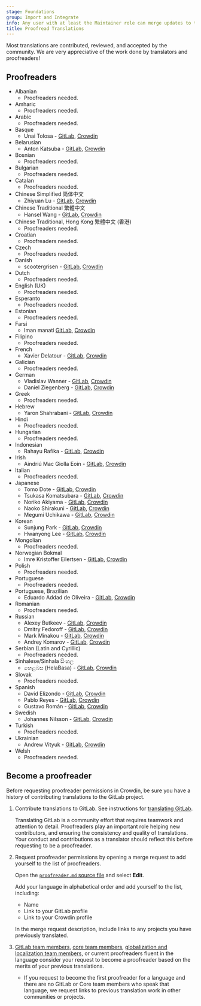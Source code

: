 ```yaml
---
stage: Foundations
group: Import and Integrate
info: Any user with at least the Maintainer role can merge updates to this content. For details, see https://docs.gitlab.com/ee/development/development_processes.html#development-guidelines-review.
title: Proofread Translations
---
```


Most translations are contributed, reviewed, and accepted by the community. We
are very appreciative of the work done by translators and proofreaders!

## Proofreaders

<!-- vale gitlab_base.Spelling = NO -->

- Albanian
  - Proofreaders needed.
- Amharic
  - Proofreaders needed.
- Arabic
  - Proofreaders needed.
- Basque
  - Unai Tolosa - [GitLab](https://gitlab.com/utolosa002), [Crowdin](https://crowdin.com/profile/utolosa002)
- Belarusian
  - Anton Katsuba - [GitLab](https://gitlab.com/coinvariant), [Crowdin](https://crowdin.com/profile/aerialfiddle)
- Bosnian
  - Proofreaders needed.
- Bulgarian
  - Proofreaders needed.
- Catalan
  - Proofreaders needed.
- Chinese Simplified 简体中文
  - Zhiyuan Lu - [GitLab](https://gitlab.com/luzhiyuan.deer), [Crowdin](https://crowdin.com/profile/luzhiyuan.deer)
- Chinese Traditional 繁體中文
  - Hansel Wang - [GitLab](https://gitlab.com/airness), [Crowdin](https://crowdin.com/profile/airness)
- Chinese Traditional, Hong Kong 繁體中文 (香港)
  - Proofreaders needed.
- Croatian
  - Proofreaders needed.
- Czech
  - Proofreaders needed.
- Danish
  - scootergrisen - [GitLab](https://gitlab.com/scootergrisen), [Crowdin](https://crowdin.com/profile/scootergrisen)
- Dutch
  - Proofreaders needed.
- English (UK)
  - Proofreaders needed.
- Esperanto
  - Proofreaders needed.
- Estonian
  - Proofreaders needed.
- Farsi
  - Iman manati   [GitLab](https://gitlab.com/baratiiman3), [Crowdin](https://crowdin.com/profile/iman31)
- Filipino
  - Proofreaders needed.
- French
  - Xavier Delatour - [GitLab](https://gitlab.com/xdelatour), [Crowdin](https://crowdin.com/profile/xdelatour)
- Galician
  - Proofreaders needed.
- German
  - Vladislav Wanner - [GitLab](https://gitlab.com/RumBugen), [Crowdin](https://crowdin.com/profile/RumBugen)
  - Daniel Ziegenberg - [GitLab](https://gitlab.com/ziegenberg), [Crowdin](https://crowdin.com/profile/ziegenberg)
- Greek
  - Proofreaders needed.
- Hebrew
  - Yaron Shahrabani - [GitLab](https://gitlab.com/yarons), [Crowdin](https://crowdin.com/profile/YaronSh)
- Hindi
  - Proofreaders needed.
- Hungarian
  - Proofreaders needed.
- Indonesian
  - Rahayu Rafika - [GitLab](https://gitlab.com/Vkfikaa), [Crowdin](https://crowdin.com/profile/rahayurafika_12)
- Irish
  - Aindriú Mac Giolla Eoin -  [GitLab](https://gitlab.com/aindriu80), [Crowdin](https://crowdin.com/profile/aindriu80)
- Italian
  - Proofreaders needed.
- Japanese
  - Tomo Dote - [GitLab](https://gitlab.com/fu7mu4), [Crowdin](https://crowdin.com/profile/fu7mu4)
  - Tsukasa Komatsubara - [GitLab](https://gitlab.com/tkomatsubara), [Crowdin](https://crowdin.com/profile/tkomatsubara)
  - Noriko Akiyama - [GitLab](https://gitlab.com/nakiyama-ext), [Crowdin](https://crowdin.com/profile/norikoakiyama)
  - Naoko Shirakuni - [GitLab](https://gitlab.com/SNaoko), [Crowdin](https://crowdin.com/profile/tamongen)
  - Megumi Uchikawa - [GitLab](https://gitlab.com/muchikawa), [Crowdin](https://crowdin.com/profile/muchikawa)
- Korean
  - Sunjung Park - [GitLab](https://gitlab.com/sunjungp), [Crowdin](https://crowdin.com/profile/sunjungp)
  - Hwanyong Lee - [GitLab](https://gitlab.com/hwan_ajou), [Crowdin](https://crowdin.com/profile/grbear)
- Mongolian
  - Proofreaders needed.
- Norwegian Bokmal
  - Imre Kristoffer Eilertsen - [GitLab](https://gitlab.com/DandelionSprout), [Crowdin](https://crowdin.com/profile/DandelionSprout)
- Polish
  - Proofreaders needed.
- Portuguese
  - Proofreaders needed.
- Portuguese, Brazilian
  - Eduardo Addad de Oliveira - [GitLab](https://gitlab.com/eduardoaddad), [Crowdin](https://crowdin.com/profile/eduardoaddad)
- Romanian
  - Proofreaders needed.
- Russian
  - Alexey Butkeev - [GitLab](https://gitlab.com/abutkeev), [Crowdin](https://crowdin.com/profile/abutkeev)
  - Dmitry Fedoroff - [GitLab](https://gitlab.com/DmitryFedoroff), [Crowdin](https://crowdin.com/profile/DmitryFedoroff)
  - Mark Minakou - [GitLab](https://gitlab.com/sandzhaj), [Crowdin](https://crowdin.com/profile/sandzhaj)
  - Andrey Komarov - [GitLab](https://gitlab.com/elkamarado), [Crowdin](https://crowdin.com/profile/kamarado)
- Serbian (Latin and Cyrillic)
  - Proofreaders needed.
- Sinhalese/Sinhala සිංහල
  - හෙළබස (HelaBasa) - [GitLab](https://gitlab.com/helabasa), [Crowdin](https://crowdin.com/profile/helabasa)
- Slovak
  - Proofreaders needed.
- Spanish
  - David Elizondo - [GitLab](https://gitlab.com/daelmo), [Crowdin](https://crowdin.com/profile/daelmo)
  - Pablo Reyes - [GitLab](https://gitlab.com/pabloryst9n), [Crowdin](https://crowdin.com/profile/pabloryst9n)
  - Gustavo Román - [GitLab](https://gitlab.com/GustavoStark), [Crowdin](https://crowdin.com/profile/gustavonewton)
- Swedish
  - Johannes Nilsson - [GitLab](https://gitlab.com/pixelregn), [Crowdin](https://crowdin.com/profile/pixelregn)
- Turkish
  - Proofreaders needed.
- Ukrainian
  - Andrew Vityuk - [GitLab](https://gitlab.com/3_1_3_u), [Crowdin](https://crowdin.com/profile/andruwa13)
- Welsh
  - Proofreaders needed.
<!-- vale gitlab_base.Spelling = YES -->

## Become a proofreader

Before requesting proofreader permissions in Crowdin, be sure you have a history of contributing
translations to the GitLab project.

1. Contribute translations to GitLab. See instructions for
   [translating GitLab](translation.md).

   Translating GitLab is a community effort that requires teamwork and attention to detail.
   Proofreaders play an important role helping new contributors, and ensuring the consistency and
   quality of translations. Your conduct and contributions as a translator should reflect this
   before requesting to be a proofreader.

1. Request proofreader permissions by opening a merge request to add yourself to the list of
   proofreaders.

   Open the [`proofreader.md` source file](https://gitlab.com/gitlab-org/gitlab/-/blob/master/doc/development/i18n/proofreader.md) and select **Edit**.

   Add your language in alphabetical order and add yourself to the list, including:

   - Name
   - Link to your GitLab profile
   - Link to your Crowdin profile

   In the merge request description, include links to any projects you have previously translated.

1. [GitLab team members](https://about.gitlab.com/company/team/),
   [core team members](https://about.gitlab.com/community/core-team/),
   [globalization and localization team members](https://handbook.gitlab.com/handbook/marketing/localization/),
   or current proofreaders fluent in the language consider your request to become a proofreader
   based on the merits of your previous translations.

   - If you request to become the first proofreader for a language and there are no GitLab or Core
     team members who speak that language, we request links to previous translation work in other
     communities or projects.
